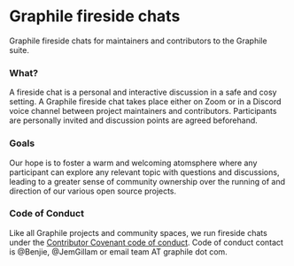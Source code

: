 # Graphile fireside chats
Graphile fireside chats for maintainers and contributors to the Graphile suite.

### What?

A fireside chat is a personal and interactive discussion in a safe and cosy setting. A Graphile fireside chat takes place either on Zoom or in a Discord voice channel between project maintainers and contributors. Participants are personally invited and discussion points are agreed beforehand. 

### Goals

Our hope is to foster a warm and welcoming atomsphere where any participant can explore any relevant topic with questions and discussions, leading to a greater sense of community ownership over the running of and direction of our various open source projects. 

### Code of Conduct

Like all Graphile projects and community spaces, we run fireside chats under the [Contributor Covenant code of conduct](https://www.graphile.org/postgraphile/code-of-conduct/). 
Code of conduct contact is @Benjie, @JemGillam or email team AT graphile dot com. 


